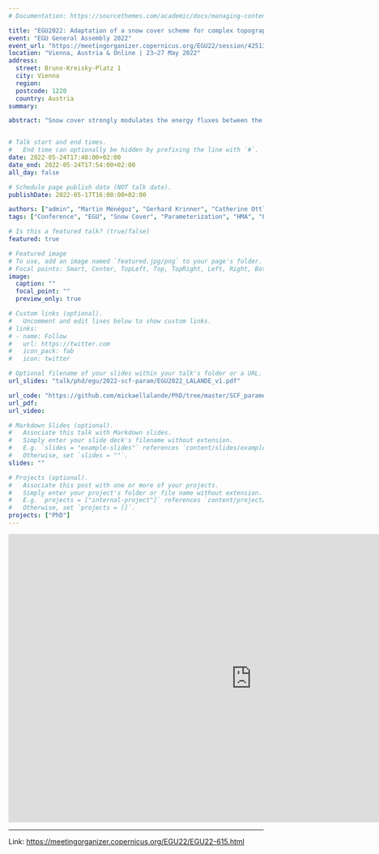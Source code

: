 ```yaml
---
# Documentation: https://sourcethemes.com/academic/docs/managing-content/

title: "EGU2022: Adaptation of a snow cover scheme for complex topography areas"
event: "EGU General Assembly 2022"
event_url: "https://meetingorganizer.copernicus.org/EGU22/session/42513"
location: "Vienna, Austria & Online | 23–27 May 2022"
address:
  street: Bruno-Kreisky-Platz 1
  city: Vienna
  region:
  postcode: 1220
  country: Austria
summary:

abstract: "Snow cover strongly modulates the energy fluxes between the atmosphere and the Earth's surface. Indeed, snow has generally a much higher albedo compared to other surfaces and therefore reduces the amount of solar radiation absorbed by the surface. Moreover, because of its low conductivity, snow isolates the ground from the atmosphere, impacting soil surface temperatures and energy balance (Zhang 2005). In general circulation models (GCMs) the snow cover fraction (SCF) is usually a diagnostic variable derived from other snow quantities, as for instance, the snow water equivalent (SWE) or the snow depth (SD). The relationship between SWE and SCF varies from simple linear relationships to more advanced parameterizations taking into account the snow density allowing to represent the hysteresis effect between the accumulation phase and the more disparate melting phase (e.g., Niu and Yang 2007). Swenson and Lawrence (2012) highlighted strong differences of snow cover extents between plains and mountainous areas, which may be explained by the persistence of snow on the summits whereas a faster melting occurs in the valleys. However, the dependency of SCF on the topography is considered only in a reduced number of GCMs, whereas mountainous areas represent nearly 1/5 of the world's surface area (Huddlestone et al., 2003). In this study, we designed three new snow parameterizations that include the impact of the sub-grid topography on the SCF in the ORCHIDEE land surface model (LSM) coupled to the LMDZ atmospheric model (part of the French GCM of IPSL). This model shows a strong cold bias and an excess of SCF over the High Mountains of Asia (HMA)  (Lalande et al., 2021). The new SCF parameterizations are based on the following existing ones: Swenson and Lawrence (2012; hereafter SL12), Roesch et al. (2001; hereafter R01), and a modified version of Niu and Yang (2007; hereafter NY07). These new parameterizations were calibrated over HMA using a high-resolution snow reanalysis (Liu et al., 2021), and compared to a deep learning model trained on the reanalysis dataset. The calibrated parameterizations SL12, R01, and the modified version of NY07 were then tested in coupled ORCHIDEE/LMDZ simulations. Preliminary results show improvements in simulated snow cover in HMA but slight deterioration in other areas. They suggest also that calibration should be extended to other snow-covered areas and should include other parameters such as the type of vegetation in particular."


# Talk start and end times.
#   End time can optionally be hidden by prefixing the line with `#`.
date: 2022-05-24T17:48:00+02:00
date_end: 2022-05-24T17:54:00+02:00
all_day: false

# Schedule page publish date (NOT talk date).
publishDate: 2022-05-17T16:00:00+02:00

authors: ["admin", "Martin Ménégoz", "Gerhard Krinner", "Catherine Ottlé"]
tags: ["Conference", "EGU", "Snow Cover", "Parameterization", "HMA", "LMDZ", "ORCHIDEE", "GCM"]

# Is this a featured talk? (true/false)
featured: true

# Featured image
# To use, add an image named `featured.jpg/png` to your page's folder.
# Focal points: Smart, Center, TopLeft, Top, TopRight, Left, Right, BottomLeft, Bottom, BottomRight.
image:
  caption: ""
  focal_point: ""
  preview_only: true

# Custom links (optional).
#   Uncomment and edit lines below to show custom links.
# links:
# - name: Follow
#   url: https://twitter.com
#   icon_pack: fab
#   icon: twitter

# Optional filename of your slides within your talk's folder or a URL.
url_slides: "talk/phd/egu/2022-scf-param/EGU2022_LALANDE_v1.pdf"

url_code: "https://github.com/mickaellalande/PhD/tree/master/SCF_parameterizations"
url_pdf:
url_video:

# Markdown Slides (optional).
#   Associate this talk with Markdown slides.
#   Simply enter your slide deck's filename without extension.
#   E.g. `slides = "example-slides"` references `content/slides/example-slides.md`.
#   Otherwise, set `slides = ""`.
slides: ""

# Projects (optional).
#   Associate this post with one or more of your projects.
#   Simply enter your project's folder or file name without extension.
#   E.g. `projects = ["internal-project"]` references `content/project/deep-learning/index.md`.
#   Otherwise, set `projects = []`.
projects: ["PhD"]
---
```


<iframe src="https://docs.google.com/presentation/d/e/2PACX-1vTQmgApDi7N-0FyIOqZcEtiggiv7qK0JQAlFh3lBhZP5cs-oFfbJ0ixvll5bXBSAcagAGbfpc2izIQI/embed?start=false&loop=false&delayms=3000" frameborder="0" width="960" height="569" allowfullscreen="true" mozallowfullscreen="true" webkitallowfullscreen="true"></iframe>

---

Link: https://meetingorganizer.copernicus.org/EGU22/EGU22-615.html

